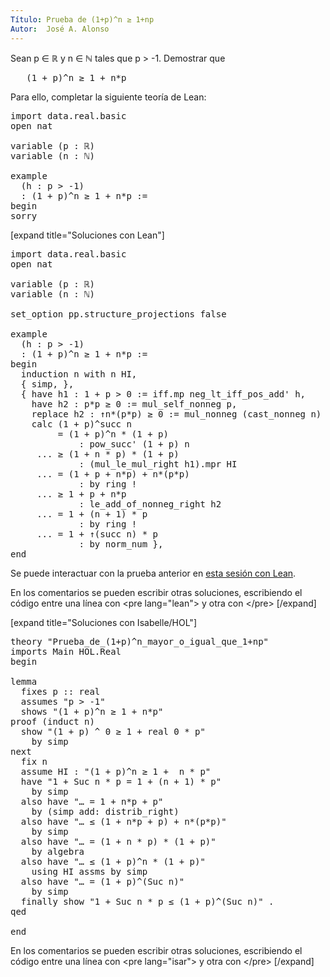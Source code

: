 ```yaml
---
Título: Prueba de (1+p)^n ≥ 1+np
Autor:  José A. Alonso
---
```


Sean p ∈ ℝ y n ∈ ℕ tales que p > -1. Demostrar que
<pre lang="text">
   (1 + p)^n ≥ 1 + n*p
</pre>

Para ello, completar la siguiente teoría de Lean:

<pre lang="lean">
import data.real.basic
open nat

variable (p : ℝ)
variable (n : ℕ)

example
  (h : p > -1)
  : (1 + p)^n ≥ 1 + n*p :=
begin
sorry
</pre>

[expand title="Soluciones con Lean"]

<pre lang="lean">
import data.real.basic
open nat

variable (p : ℝ)
variable (n : ℕ)

set_option pp.structure_projections false

example
  (h : p > -1)
  : (1 + p)^n ≥ 1 + n*p :=
begin
  induction n with n HI,
  { simp, },
  { have h1 : 1 + p > 0 := iff.mp neg_lt_iff_pos_add' h,
    have h2 : p*p ≥ 0 := mul_self_nonneg p,
    replace h2 : ↑n*(p*p) ≥ 0 := mul_nonneg (cast_nonneg n) h2,
    calc (1 + p)^succ n
         = (1 + p)^n * (1 + p)
             : pow_succ' (1 + p) n
     ... ≥ (1 + n * p) * (1 + p)
             : (mul_le_mul_right h1).mpr HI
     ... = (1 + p + n*p) + n*(p*p)
             : by ring !
     ... ≥ 1 + p + n*p
             : le_add_of_nonneg_right h2
     ... = 1 + (n + 1) * p
             : by ring !
     ... = 1 + ↑(succ n) * p
             : by norm_num },
end
</pre>

Se puede interactuar con la prueba anterior en <a href="https://leanprover-community.github.io/lean-web-editor/#url=https://raw.githubusercontent.com/jaalonso/Calculemus/main/src/Prueba_de_(1+p)^n_mayor_o_igual_que_1+np.lean" rel="noopener noreferrer" target="_blank">esta sesión con Lean</a>.

En los comentarios se pueden escribir otras soluciones, escribiendo el código entre una línea con &#60;pre lang=&quot;lean&quot;&#62; y otra con &#60;/pre&#62;
[/expand]

[expand title="Soluciones con Isabelle/HOL"]

<pre lang="isar">
theory "Prueba_de_(1+p)^n_mayor_o_igual_que_1+np"
imports Main HOL.Real
begin

lemma
  fixes p :: real
  assumes "p > -1"
  shows "(1 + p)^n ≥ 1 + n*p"
proof (induct n)
  show "(1 + p) ^ 0 ≥ 1 + real 0 * p"
    by simp
next
  fix n
  assume HI : "(1 + p)^n ≥ 1 +  n * p"
  have "1 + Suc n * p = 1 + (n + 1) * p"
    by simp
  also have "… = 1 + n*p + p"
    by (simp add: distrib_right)
  also have "… ≤ (1 + n*p + p) + n*(p*p)"
    by simp
  also have "… = (1 + n * p) * (1 + p)"
    by algebra
  also have "… ≤ (1 + p)^n * (1 + p)"
    using HI assms by simp
  also have "… = (1 + p)^(Suc n)"
    by simp
  finally show "1 + Suc n * p ≤ (1 + p)^(Suc n)" .
qed

end
</pre>

En los comentarios se pueden escribir otras soluciones, escribiendo el código entre una línea con &#60;pre lang=&quot;isar&quot;&#62; y otra con &#60;/pre&#62;
[/expand]
